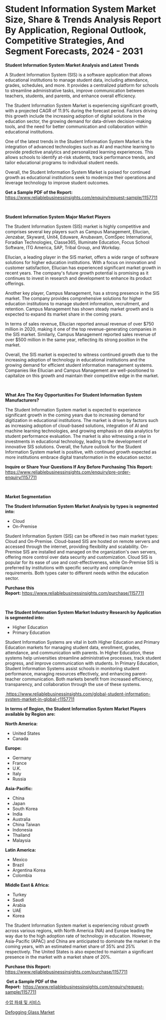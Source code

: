 <p><h1>Student Information System Market Size, Share & Trends Analysis Report By Application, Regional Outlook, Competitive Strategies, And Segment Forecasts, 2024 - 2031</h1></p><p><strong>Student Information System Market Analysis and Latest Trends</strong></p>
<p><p>A Student Information System (SIS) is a software application that allows educational institutions to manage student data, including attendance, grades, schedules, and more. It provides a centralized platform for schools to streamline administrative tasks, improve communication between teachers, students, and parents, and enhance overall efficiency.</p><p>The Student Information System Market is experiencing significant growth, with a projected CAGR of 11.9% during the forecast period. Factors driving this growth include the increasing adoption of digital solutions in the education sector, the growing demand for data-driven decision-making tools, and the need for better communication and collaboration within educational institutions.</p><p>One of the latest trends in the Student Information System Market is the integration of advanced technologies such as AI and machine learning to provide predictive analytics and personalized learning experiences. This allows schools to identify at-risk students, track performance trends, and tailor educational programs to individual student needs.</p><p>Overall, the Student Information System Market is poised for continued growth as educational institutions seek to modernize their operations and leverage technology to improve student outcomes.</p></p>
<p><strong>Get a Sample PDF of the Report:&nbsp;</strong> <a href="https://www.reliablebusinessinsights.com/enquiry/request-sample/1157711">https://www.reliablebusinessinsights.com/enquiry/request-sample/1157711</a></p>
<p>&nbsp;</p>
<p><strong>Student Information System Major Market Players</strong></p>
<p><p>The Student Information System (SIS) market is highly competitive and comprises several key players such as Campus Management, Ellucian, Jenzabar, Skyward, Unit4, Eduware, Anubavam, ComSpec International, Foradian Technologies, Classe365, Illuminate Education, Focus School Software, ITG America, SAP, Tribal Group, and Workday. </p><p>Ellucian, a leading player in the SIS market, offers a wide range of software solutions for higher education institutions. With a focus on innovation and customer satisfaction, Ellucian has experienced significant market growth in recent years. The company's future growth potential is promising as it continues to invest in research and development to enhance its product offerings.</p><p>Another key player, Campus Management, has a strong presence in the SIS market. The company provides comprehensive solutions for higher education institutions to manage student information, recruitment, and retention. Campus Management has shown steady market growth and is expected to expand its market share in the coming years.</p><p>In terms of sales revenue, Ellucian reported annual revenue of over $750 million in 2020, making it one of the top revenue-generating companies in the SIS market. Similarly, Campus Management reported sales revenue of over $500 million in the same year, reflecting its strong position in the market.</p><p>Overall, the SIS market is expected to witness continued growth due to the increasing adoption of technology in educational institutions and the growing demand for efficient student information management systems. Companies like Ellucian and Campus Management are well-positioned to capitalize on this growth and maintain their competitive edge in the market.</p></p>
<p>&nbsp;</p>
<p><strong>What Are The Key Opportunities For Student Information System Manufacturers?</strong></p>
<p><p>The Student Information System market is expected to experience significant growth in the coming years due to increasing demand for digitization in educational institutions. The market is driven by factors such as increasing adoption of cloud-based solutions, integration of AI and machine learning technologies, and growing emphasis on data analytics for student performance evaluation. The market is also witnessing a rise in investments in educational technology, leading to the development of innovative SIS solutions. Overall, the future outlook for the Student Information System market is positive, with continued growth expected as more institutions embrace digital transformation in the education sector.</p></p>
<p><strong>Inquire or Share Your Questions If Any Before Purchasing This Report:</strong> <a href="https://www.reliablebusinessinsights.com/enquiry/pre-order-enquiry/1157711">https://www.reliablebusinessinsights.com/enquiry/pre-order-enquiry/1157711</a></p>
<p>&nbsp;</p>
<p><strong>Market Segmentation</strong></p>
<p><strong>The Student Information System Market Analysis by types is segmented into:</strong></p>
<p><ul><li>Cloud</li><li>On-Premise</li></ul></p>
<p><p>Student Information System (SIS) can be offered in two main market types: Cloud and On-Premise. Cloud-based SIS are hosted on remote servers and accessed through the internet, providing flexibility and scalability. On-Premise SIS are installed and managed on the organization's own servers, offering more control over data security and customization. Cloud SIS is popular for its ease of use and cost-effectiveness, while On-Premise SIS is preferred by institutions with specific security and compliance requirements. Both types cater to different needs within the education sector.</p></p>
<p><strong>Purchase this Report:&nbsp;</strong><a href="https://www.reliablebusinessinsights.com/purchase/1157711">https://www.reliablebusinessinsights.com/purchase/1157711</a></p>
<p>&nbsp;</p>
<p><strong>The Student Information System Market Industry Research by Application is segmented into:</strong></p>
<p><ul><li>Higher Education</li><li>Primary Education</li></ul></p>
<p><p>Student Information Systems are vital in both Higher Education and Primary Education markets for managing student data, enrollment, grades, attendance, and communication with parents. In Higher Education, these systems help universities streamline administrative processes, track student progress, and improve communication with students. In Primary Education, Student Information Systems assist schools in monitoring student performance, managing resources effectively, and enhancing parent-teacher communication. Both markets benefit from increased efficiency, transparency, and collaboration through the use of these systems.</p></p>
<p><a href="https://www.reliablebusinessinsights.com/global-student-information-system-market-in-global-r1157711">&nbsp;https://www.reliablebusinessinsights.com/global-student-information-system-market-in-global-r1157711</a></p>
<p><strong>In terms of Region, the Student Information System Market Players available by Region are:</strong></p>
<p>
    <p> <strong> North America: </strong>
        <ul>
            <li>United States</li>
            <li>Canada</li>
        </ul>
        </p> 
    <p> <strong> Europe: </strong>
        <ul>
            <li>Germany</li>
            <li>France</li>
            <li>U.K.</li>
            <li>Italy</li>
            <li>Russia</li>
        </ul>
        </p> 
    <p> <strong> Asia-Pacific: </strong>
        <ul>
            <li>China</li>
            <li>Japan</li>
            <li>South Korea</li>
            <li>India</li>
            <li>Australia</li>
            <li>China Taiwan</li>
            <li>Indonesia</li>
            <li>Thailand</li>
            <li>Malaysia</li>
        </ul>
        </p> 
    <p> <strong> Latin America: </strong>
        <ul>
            <li>Mexico</li>
            <li>Brazil</li>
            <li>Argentina Korea</li>
            <li>Colombia</li>
        </ul>
        </p> 
    <p> <strong> Middle East & Africa: </strong>
        <ul>
            <li>Turkey</li>
            <li>Saudi</li>
            <li>Arabia</li>
            <li>UAE</li>
            <li>Korea</li>
        </ul>
    </p>
    </p>
<p><p>The Student Information System market is experiencing robust growth across various regions, with North America (NA) and Europe leading the way due to the high adoption rate of technology in education. However, Asia-Pacific (APAC) and China are anticipated to dominate the market in the coming years, with an estimated market share of 35% and 25% respectively. The United States is also expected to maintain a significant presence in the market with a market share of 20%.</p></p>
<p><strong>Purchase this Report: </strong><a href="https://www.reliablebusinessinsights.com/purchase/1157711">https://www.reliablebusinessinsights.com/purchase/1157711</a></p>
<p>&nbsp;<strong>Get a Sample PDF of the Report:&nbsp;&nbsp;</strong><a href="https://www.reliablebusinessinsights.com/enquiry/request-sample/1157711">https://www.reliablebusinessinsights.com/enquiry/request-sample/1157711</a></p>
<p><strong></strong></p>
<p><p><a href="https://medium.com/@fly879567/%EC%88%98%EB%A0%A5-%ED%8C%8C%EC%87%84-%EB%B0%8F-%EC%84%9C%EB%B9%84%EC%8A%A4-%EC%8B%9C%EC%9E%A5-%ED%86%B5%EC%B0%B0-%EC%8B%9C%EC%9E%A5-%EB%8F%99%ED%96%A5-%EC%84%B1%EC%9E%A5-2024%EB%85%84%EB%B6%80%ED%84%B0-2031%EB%85%84%EA%B9%8C%EC%A7%80-%EC%98%88%EC%83%81%EB%90%9C-%EA%B2%83-425f4b8dddd6">수압 파쇄 및 서비스</a></p><p><a href="https://github.com/kosella/Market-Research-Report-List-3/blob/main/defogging-glass-market.md">Defogging Glass Market</a></p></p>